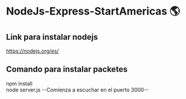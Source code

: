 # NodeJs-Express-StartAmericas :earth_americas:
## Link para instalar nodejs
https://nodejs.org/es/
## Comando para instalar packetes
npm install  
node server.js  --Comienza a escuchar en el puerto 3000--
